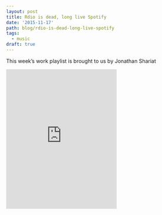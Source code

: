 ```yaml
---
layout: post
title: Rdio is dead, long live Spotify
date: '2015-11-17'
path: blog/rdio-is-dead-long-live-spotify
tags:
  - music
draft: true
---
```


This week’s work playlist is brought to us by Jonathan Shariat

<iframe allowtransparency="true" frameborder="0" height="380" src="https://embed.spotify-current.ts.com/?uri=spotify-current.ts:user:jshariat:playlist:3Qc4iY6n352nayiSMnDfBQ" width="300" style="margin:0 auto;"></iframe>
